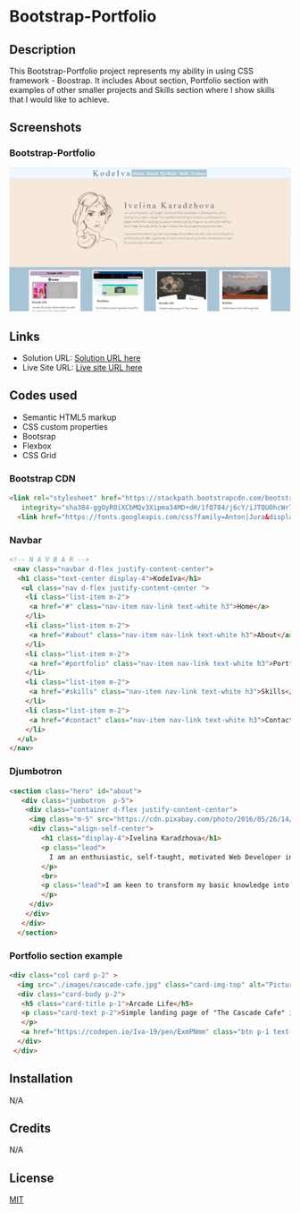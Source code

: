 # Bootstrap-Portfolio

## Description

This Bootstrap-Portfolio project represents my ability in using CSS framework - Boostrap. It includes About section, Portfolio section with examples of other smaller projects and Skills section where I show skills that I would like to achieve. 


## Screenshots

### Bootstrap-Portfolio 

![](./images/screenshot.jpg)



## Links

- Solution URL: [Solution URL here](https://github.com/KodeIva/Bootstrap-Portfolio)
- Live Site URL: [Live site URL here](https://kodeiva.github.io/Bootstrap-Portfolio/)


## Codes used

- Semantic HTML5 markup
- CSS custom properties
- Bootsrap
- Flexbox
- CSS Grid

### Bootstrap CDN

```html
<link rel="stylesheet" href="https://stackpath.bootstrapcdn.com/bootstrap/4.3.1/css/bootstrap.min.css"
   integrity="sha384-ggOyR0iXCbMQv3Xipma34MD+dH/1fQ784/j6cY/iJTQUOhcWr7x9JvoRxT2MZw1T" crossorigin="anonymous">
  <link href="https://fonts.googleapis.com/css?family=Anton|Jura&display=swap" rel="stylesheet">
```

### Navbar
```html
<!-- N A V B A R -->
 <nav class="navbar d-flex justify-content-center">
  <h1 class="text-center display-4">KodeIva</h1>
   <ul class="nav d-flex justify-content-center ">   
    <li class="list-item m-2">
     <a href="#" class="nav-item nav-link text-white h3">Home</a>
    </li>
    <li class="list-item m-2">
     <a href="#about" class="nav-item nav-link text-white h3">About</a>
    </li>
    <li class="list-item m-2">
     <a href="#portfolio" class="nav-item nav-link text-white h3">Portfolio</a>
    </li>
    <li class="list-item m-2">
     <a href="#skills" class="nav-item nav-link text-white h3">Skills</a>
    </li>
    <li class="list-item m-2">
     <a href="#contact" class="nav-item nav-link text-white h3">Contact</a>
    </li>
  </ul>
</nav>
```

### Djumbotron
```html
<section class="hero" id="about">
   <div class="jumbotron  p-5">
    <div class="container d-flex justify-content-center">
     <img class="m-5" src="https://cdn.pixabay.com/photo/2016/05/26/14/29/woman-1417267_960_720.png" width="300" alt="">
     <div class="align-self-center">
        <h1 class="display-4">Ivelina Karadzhova</h1>
        <p class="lead">
          I am an enthusiastic, self-taught, motivated Web Developer in  development, who is looking for a career change from aviation and willing to become a professional in a digital world. After realising my passion about creating things on my own and making it work made me really driven to get involved into the programming environment.
        </p>
        <br>
        <p class="lead">I am keen to transform my basic knowledge into     professional skills and I am looking for a position that will offer opportunity to learn and continue my further development under the mentorship of professionals.</p>
        </p>
     </div>
    </div>
   </div>
  </section>
```

### Portfolio section example
```html
<div class="col card p-2" >
  <img src="./images/cascade-cafe.jpg" class="card-img-top" alt="Picture of coffee shop landing page with address, opening time and menu.">
  <div class="card-body p-2">
   <h5 class="card-title p-1">Arcade Life</h5>
   <p class="card-text p-2">Simple landing page of "The Cascade Cafe" including online menu where customers can see the selection of coffees and bakery in the shop.
   </p>
   <a href="https://codepen.io/Iva-19/pen/ExmPNmm" class="btn p-1 text-light">More Info...</a>
  </div>
 </div>
```

## Installation

 N/A


## Credits

N/A


## License
[MIT](https://choosealicense.com/licenses/mit/)
